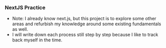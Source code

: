 ### NextJS Practice

- Note: I already know next.js, but this project is to explore some other areas and refurbish my knowledge around some existing fundamentals as well.
- I will write down each process still step by step because I like to track back myself in the time.
